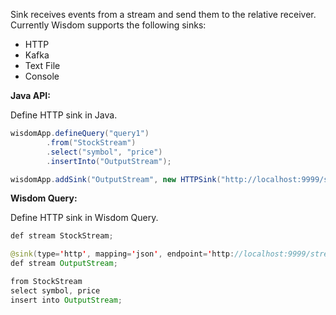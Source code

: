 Sink receives events from a stream and send them to the relative receiver. Currently Wisdom supports the following sinks:

- HTTP
- Kafka
- Text File
- Console

**Java API:**

Define HTTP sink in Java.

```java
wisdomApp.defineQuery("query1")
        .from("StockStream")
        .select("symbol", "price")
        .insertInto("OutputStream");

wisdomApp.addSink("OutputStream", new HTTPSink("http://localhost:9999/streamReceiver"));
```

**Wisdom Query:**

Define HTTP sink in Wisdom Query.

```java
def stream StockStream;

@sink(type='http', mapping='json', endpoint='http://localhost:9999/streamReceiver')
def stream OutputStream;

from StockStream
select symbol, price
insert into OutputStream;
```
